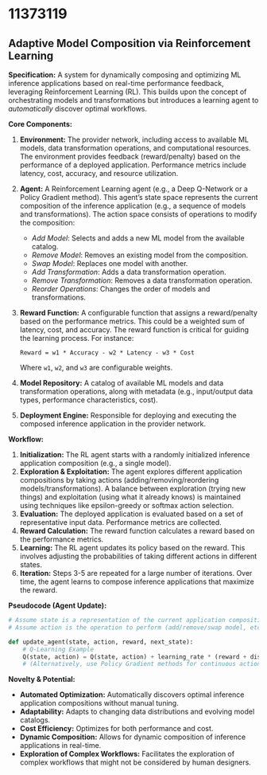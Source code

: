 # 11373119

## Adaptive Model Composition via Reinforcement Learning

**Specification:** A system for dynamically composing and optimizing ML inference applications based on real-time performance feedback, leveraging Reinforcement Learning (RL). This builds upon the concept of orchestrating models and transformations but introduces a learning agent to *automatically* discover optimal workflows.

**Core Components:**

1.  **Environment:** The provider network, including access to available ML models, data transformation operations, and computational resources.  The environment provides feedback (reward/penalty) based on the performance of a deployed application. Performance metrics include latency, cost, accuracy, and resource utilization.

2.  **Agent:** A Reinforcement Learning agent (e.g., a Deep Q-Network or a Policy Gradient method).  This agent’s state space represents the current composition of the inference application (e.g., a sequence of models and transformations). The action space consists of operations to modify the composition:
    *   *Add Model*: Selects and adds a new ML model from the available catalog.
    *   *Remove Model*: Removes an existing model from the composition.
    *   *Swap Model*: Replaces one model with another.
    *   *Add Transformation*: Adds a data transformation operation.
    *   *Remove Transformation*: Removes a data transformation operation.
    *   *Reorder Operations*: Changes the order of models and transformations.

3.  **Reward Function:**  A configurable function that assigns a reward/penalty based on the performance metrics.  This could be a weighted sum of latency, cost, and accuracy.  The reward function is critical for guiding the learning process.  For instance:

    `Reward = w1 * Accuracy - w2 * Latency - w3 * Cost`

    Where `w1`, `w2`, and `w3` are configurable weights.

4.  **Model Repository:** A catalog of available ML models and data transformation operations, along with metadata (e.g., input/output data types, performance characteristics, cost).

5.  **Deployment Engine:** Responsible for deploying and executing the composed inference application in the provider network.

**Workflow:**

1.  **Initialization:** The RL agent starts with a randomly initialized inference application composition (e.g., a single model).
2.  **Exploration & Exploitation:** The agent explores different application compositions by taking actions (adding/removing/reordering models/transformations).  A balance between exploration (trying new things) and exploitation (using what it already knows) is maintained using techniques like epsilon-greedy or softmax action selection.
3.  **Evaluation:**  The deployed application is evaluated based on a set of representative input data. Performance metrics are collected.
4.  **Reward Calculation:**  The reward function calculates a reward based on the performance metrics.
5.  **Learning:** The RL agent updates its policy based on the reward.  This involves adjusting the probabilities of taking different actions in different states.
6.  **Iteration:** Steps 3-5 are repeated for a large number of iterations.  Over time, the agent learns to compose inference applications that maximize the reward.

**Pseudocode (Agent Update):**

```python
# Assume state is a representation of the current application composition
# Assume action is the operation to perform (add/remove/swap model, etc.)

def update_agent(state, action, reward, next_state):
    # Q-Learning Example
    Q(state, action) = Q(state, action) + learning_rate * (reward + discount_factor * max(Q(next_state, a)) - Q(state, action))
    # (Alternatively, use Policy Gradient methods for continuous action spaces)
```

**Novelty & Potential:**

*   **Automated Optimization:**  Automatically discovers optimal inference application compositions without manual tuning.
*   **Adaptability:** Adapts to changing data distributions and evolving model catalogs.
*   **Cost Efficiency:**  Optimizes for both performance and cost.
*   **Dynamic Composition:** Allows for dynamic composition of inference applications in real-time.
*   **Exploration of Complex Workflows:** Facilitates the exploration of complex workflows that might not be considered by human designers.
